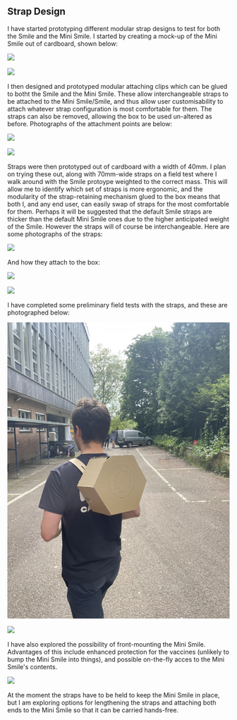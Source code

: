 ## Strap Design

I have started prototyping different modular strap designs to test for both the Smile and the Mini Smile. I started by creating a mock-up of the Mini Smile out of cardboard, shown below:

![](https://github.com/Technology-for-the-Poorest-Billion/2024-ideabatic-smirk/blob/main/www/Photos/IMG_20240525_181334368.jpg)

![](https://github.com/Technology-for-the-Poorest-Billion/2024-ideabatic-smirk/blob/main/www/Photos/IMG_20240525_181316953.jpg)

I then designed and prototyped modular attaching clips which can be glued to botht the Smile and the Mini Smile. These allow interchangeable straps to be attached to the Mini Smile/Smile, and thus allow user customisability to attach whatever strap configuration is most comfortable for them. The straps can also be removed, allowing the box to be used un-altered as before. Photographs of the attachment points are below:

![](https://github.com/Technology-for-the-Poorest-Billion/2024-ideabatic-smirk/blob/main/www/Photos/IMG_20240525_181409278.jpg)

![](https://github.com/Technology-for-the-Poorest-Billion/2024-ideabatic-smirk/blob/main/www/Photos/IMG_20240525_181402553.jpg)

Straps were then prototyped out of cardboard with a width of 40mm. I plan on trying these out, along with 70mm-wide straps on a field test where I walk around with the Smile protoype weighted to the correct mass. This will allow me to identify which set of straps is more ergonomic, and the modularity of the strap-retaining mechanism glued to the box means that both I, and any end user, can easily swap of straps for the most comfortable for them. Perhaps it will be suggested that the default Smile straps are thicker than the default Mini Smile ones due to the higher anticipated weight of the Smile. However the straps will of course be interchangeable. Here are some photographs of the straps:

![](https://github.com/Technology-for-the-Poorest-Billion/2024-ideabatic-smirk/blob/main/interim/photographs/IMG_20240525_181429904.jpg)

And how they attach to the box:

![](https://github.com/Technology-for-the-Poorest-Billion/2024-ideabatic-smirk/blob/main/interim/photographs/IMG_20240525_181504778.jpg)

![](https://github.com/Technology-for-the-Poorest-Billion/2024-ideabatic-smirk/blob/main/interim/photographs/IMG_20240525_181500103.jpg)

I have completed some preliminary field tests with the straps, and these are photographed below:

![](https://github.com/Technology-for-the-Poorest-Billion/2024-ideabatic-smirk/blob/main/interim/photographs/IMG_3840.jpeg)

![](https://github.com/Technology-for-the-Poorest-Billion/2024-ideabatic-smirk/blob/main/interim/photographs/IMG_3839.jpeg)

I have also explored the possibility of front-mounting the Mini Smile. Advantages of this include enhanced protection for the vaccines (unlikely to bump the Mini Smile into things), and possible on-the-fly acces to the Mini Smile's contents.

![](https://github.com/Technology-for-the-Poorest-Billion/2024-ideabatic-smirk/blob/main/interim/photographs/IMG_20240525_155927525.jpg)

At the moment the straps have to be held to keep the Mini Smile in place, but I am exploring options for lengthening the straps and attaching both ends to the Mini Smile so that it can be carried hands-free.
